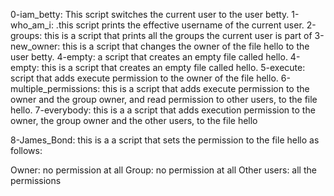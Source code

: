 0-iam_betty: This script switches the current user to the user betty.
1-who_am_i: .this script prints the effective username of the current user.
2-groups: this is  a script that prints all the groups the current user is part of
3-new_owner: this is a script that changes the owner of the file hello to the user betty.
4-empty: a script that creates an empty file called hello.
4-empty: this is a script that creates an empty file called hello.
5-execute: script that adds execute permission to the owner of the file hello.
6-multiple_permissions: this is a script that adds execute permission to the owner and the group owner, and read permission to other users, to the file hello.
7-everybody: this is a  a script that adds execution permission to the owner, the group owner and the other users, to the file hello


8-James_Bond: this is a a script that sets the permission to the file hello as follows:

Owner: no permission at all
Group: no permission at all
Other users: all the permissions
